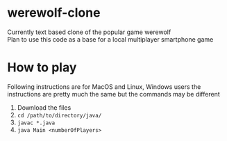 # werewolf-clone
Currently text based clone of the popular game werewolf\
Plan to use this code as a base for a local multiplayer smartphone game

# How to play
Following instructions are for MacOS and Linux, Windows users the instructions are pretty much the same but the commands may be different
1. Download the files
2. `cd /path/to/directory/java/`
3. `javac *.java`
4. `java Main <numberOfPlayers>`
